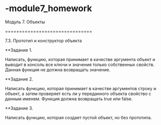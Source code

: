 # -module7_homework
Модуль 7. Объекты

===============================

7.3. Прототип и конструктор объекта

**Задание 1.

Написать, функцию, которая принимает в качестве аргумента объект и выводит в консоль все ключи и значения только собственных свойств. Данная функция не должна возвращать значение.

**Задание 2.

Написать функцию, которая принимает в качестве аргументов строку и объект, а затем проверяет есть ли у переданного объекта свойство с данным именем. Функция должна возвращать true или false.

**Задание 3.

Написать функцию, которая создает пустой объект, но без прототипа.
